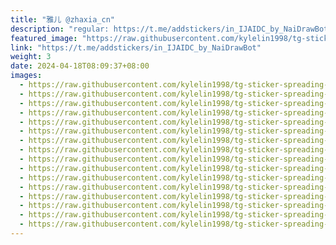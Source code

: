 ```yaml
---
title: "雅儿 @zhaxia_cn"
description: "regular: https://t.me/addstickers/in_IJAIDC_by_NaiDrawBot"
featured_image: "https://raw.githubusercontent.com/kylelin1998/tg-sticker-spreading-worldwide-images/main/img/d4776ff9-f35c-4ca7-8b2e-8a9c46f2b366.jpg"
link: "https://t.me/addstickers/in_IJAIDC_by_NaiDrawBot"
weight: 3
date: 2024-04-18T08:09:37+08:00
images:
  - https://raw.githubusercontent.com/kylelin1998/tg-sticker-spreading-worldwide-images/main/img/d4776ff9-f35c-4ca7-8b2e-8a9c46f2b366.jpg
  - https://raw.githubusercontent.com/kylelin1998/tg-sticker-spreading-worldwide-images/main/img/eab1cd12-d37b-46fd-8c60-5e876507abd1.jpg
  - https://raw.githubusercontent.com/kylelin1998/tg-sticker-spreading-worldwide-images/main/img/7209c6a4-d26f-4065-b0da-d26e046844a5.jpg
  - https://raw.githubusercontent.com/kylelin1998/tg-sticker-spreading-worldwide-images/main/img/3f15bb66-fb11-434c-97e1-0f8cb4aba8a6.jpg
  - https://raw.githubusercontent.com/kylelin1998/tg-sticker-spreading-worldwide-images/main/img/51b9a9c2-0ad8-4413-89b4-ad9449a5c5fe.jpg
  - https://raw.githubusercontent.com/kylelin1998/tg-sticker-spreading-worldwide-images/main/img/0168a3a9-4a3d-4ec0-8398-1e37bca0dc64.jpg
  - https://raw.githubusercontent.com/kylelin1998/tg-sticker-spreading-worldwide-images/main/img/1db4189b-d3b0-479d-945c-e9a8cc588a73.jpg
  - https://raw.githubusercontent.com/kylelin1998/tg-sticker-spreading-worldwide-images/main/img/777f604f-8267-4d26-8ce0-8e9885729cba.jpg
  - https://raw.githubusercontent.com/kylelin1998/tg-sticker-spreading-worldwide-images/main/img/0c92e2ab-2252-4c2f-91a5-9e0c3857c16e.jpg
  - https://raw.githubusercontent.com/kylelin1998/tg-sticker-spreading-worldwide-images/main/img/e81b0622-74b2-4241-988a-bf7db2103381.jpg
  - https://raw.githubusercontent.com/kylelin1998/tg-sticker-spreading-worldwide-images/main/img/73e8c1f5-ad93-4e03-ae88-2ce2ddfc5b8e.jpg
  - https://raw.githubusercontent.com/kylelin1998/tg-sticker-spreading-worldwide-images/main/img/a23b81c0-6a63-408c-b203-ebb862399c38.jpg
  - https://raw.githubusercontent.com/kylelin1998/tg-sticker-spreading-worldwide-images/main/img/3bc1a656-8f2f-4e0b-bec9-4fd761e4d816.jpg
  - https://raw.githubusercontent.com/kylelin1998/tg-sticker-spreading-worldwide-images/main/img/521e6126-1642-4ebb-b17c-f13bc1c7fa0d.jpg
  - https://raw.githubusercontent.com/kylelin1998/tg-sticker-spreading-worldwide-images/main/img/5c427b7b-f8ea-49a4-ae33-1b13ddd1a652.jpg
  - https://raw.githubusercontent.com/kylelin1998/tg-sticker-spreading-worldwide-images/main/img/617e08ac-f5a5-4db2-8ffe-b9c23bd1f47d.jpg
---
```

